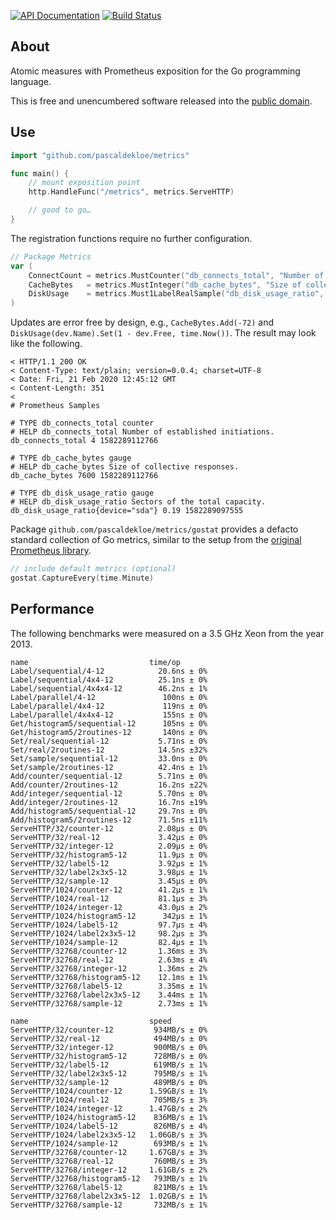 [![API Documentation](https://godoc.org/github.com/pascaldekloe/metrics?status.svg)](https://godoc.org/github.com/pascaldekloe/metrics)
[![Build Status](https://travis-ci.org/pascaldekloe/metrics.svg?branch=master)](https://travis-ci.org/pascaldekloe/metrics)

## About

Atomic measures with Prometheus exposition for the Go programming language.

This is free and unencumbered software released into the
[public domain](https://creativecommons.org/publicdomain/zero/1.0).


## Use

```go
import "github.com/pascaldekloe/metrics"

func main() {
	// mount exposition point
	http.HandleFunc("/metrics", metrics.ServeHTTP)

	// good to go…
}
```

The registration functions require no further configuration.

```go
// Package Metrics
var (
	ConnectCount = metrics.MustCounter("db_connects_total", "Number of established initiations.")
	CacheBytes   = metrics.MustInteger("db_cache_bytes", "Size of collective responses.")
	DiskUsage    = metrics.Must1LabelRealSample("db_disk_usage_ratio", "device")
)
```

Updates are error free by design, e.g., `CacheBytes.Add(-72)` and
`DiskUsage(dev.Name).Set(1 - dev.Free, time.Now())`. The result may
look like the following.

```
< HTTP/1.1 200 OK
< Content-Type: text/plain; version=0.0.4; charset=UTF-8
< Date: Fri, 21 Feb 2020 12:45:12 GMT
< Content-Length: 351
< 
# Prometheus Samples

# TYPE db_connects_total counter
# HELP db_connects_total Number of established initiations.
db_connects_total 4 1582289112766

# TYPE db_cache_bytes gauge
# HELP db_cache_bytes Size of collective responses.
db_cache_bytes 7600 1582289112766

# TYPE db_disk_usage_ratio gauge
# HELP db_disk_usage_ratio Sectors of the total capacity.
db_disk_usage_ratio{device="sda"} 0.19 1582289097555
```

Package `github.com/pascaldekloe/metrics/gostat` provides a defacto standard
collection of Go metrics, similar to the setup from the
[original Prometheus library](https://github.com/prometheus/client_golang).

```go
// include default metrics (optional)
gostat.CaptureEvery(time.Minute)
```


## Performance

The following benchmarks were measured on a 3.5 GHz Xeon from the year 2013.

```
name                           time/op
Label/sequential/4-12            20.6ns ± 0%
Label/sequential/4x4-12          25.1ns ± 0%
Label/sequential/4x4x4-12        46.2ns ± 1%
Label/parallel/4-12               100ns ± 0%
Label/parallel/4x4-12             119ns ± 0%
Label/parallel/4x4x4-12           155ns ± 0%
Get/histogram5/sequential-12      105ns ± 0%
Get/histogram5/2routines-12       140ns ± 0%
Set/real/sequential-12           5.71ns ± 0%
Set/real/2routines-12            14.5ns ±32%
Set/sample/sequential-12         33.0ns ± 0%
Set/sample/2routines-12          42.4ns ± 1%
Add/counter/sequential-12        5.71ns ± 0%
Add/counter/2routines-12         16.2ns ±22%
Add/integer/sequential-12        5.70ns ± 0%
Add/integer/2routines-12         16.7ns ±19%
Add/histogram5/sequential-12     29.7ns ± 0%
Add/histogram5/2routines-12      71.5ns ±11%
ServeHTTP/32/counter-12          2.08µs ± 0%
ServeHTTP/32/real-12             3.42µs ± 0%
ServeHTTP/32/integer-12          2.09µs ± 0%
ServeHTTP/32/histogram5-12       11.9µs ± 0%
ServeHTTP/32/label5-12           3.92µs ± 1%
ServeHTTP/32/label2x3x5-12       3.98µs ± 1%
ServeHTTP/32/sample-12           3.45µs ± 0%
ServeHTTP/1024/counter-12        41.2µs ± 1%
ServeHTTP/1024/real-12           81.1µs ± 3%
ServeHTTP/1024/integer-12        43.0µs ± 2%
ServeHTTP/1024/histogram5-12      342µs ± 1%
ServeHTTP/1024/label5-12         97.7µs ± 4%
ServeHTTP/1024/label2x3x5-12     98.2µs ± 3%
ServeHTTP/1024/sample-12         82.4µs ± 1%
ServeHTTP/32768/counter-12       1.36ms ± 3%
ServeHTTP/32768/real-12          2.63ms ± 4%
ServeHTTP/32768/integer-12       1.36ms ± 2%
ServeHTTP/32768/histogram5-12    12.1ms ± 1%
ServeHTTP/32768/label5-12        3.35ms ± 1%
ServeHTTP/32768/label2x3x5-12    3.44ms ± 1%
ServeHTTP/32768/sample-12        2.73ms ± 1%

name                           speed
ServeHTTP/32/counter-12         934MB/s ± 0%
ServeHTTP/32/real-12            494MB/s ± 0%
ServeHTTP/32/integer-12         900MB/s ± 0%
ServeHTTP/32/histogram5-12      728MB/s ± 0%
ServeHTTP/32/label5-12          619MB/s ± 1%
ServeHTTP/32/label2x3x5-12      795MB/s ± 1%
ServeHTTP/32/sample-12          489MB/s ± 0%
ServeHTTP/1024/counter-12      1.59GB/s ± 1%
ServeHTTP/1024/real-12          705MB/s ± 3%
ServeHTTP/1024/integer-12      1.47GB/s ± 2%
ServeHTTP/1024/histogram5-12    836MB/s ± 1%
ServeHTTP/1024/label5-12        826MB/s ± 4%
ServeHTTP/1024/label2x3x5-12   1.06GB/s ± 3%
ServeHTTP/1024/sample-12        693MB/s ± 1%
ServeHTTP/32768/counter-12     1.67GB/s ± 3%
ServeHTTP/32768/real-12         760MB/s ± 3%
ServeHTTP/32768/integer-12     1.61GB/s ± 2%
ServeHTTP/32768/histogram5-12   793MB/s ± 1%
ServeHTTP/32768/label5-12       821MB/s ± 1%
ServeHTTP/32768/label2x3x5-12  1.02GB/s ± 1%
ServeHTTP/32768/sample-12       732MB/s ± 1%
```

